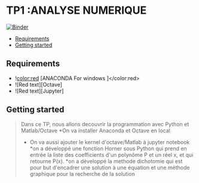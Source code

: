 # TP1 :ANALYSE NUMERIQUE
[![Binder](https://mybinder.org/badge_logo.svg)](https://mybinder.org/v2/gh/islem-go/NUM_ANALYSIS/HEAD?labpath=TP1_E.ipynb)

<!-- START doctoc generated TOC please keep comment here to allow auto update -->
<!-- DON'T EDIT THIS SECTION, INSTEAD RE-RUN doctoc TO UPDATE -->


- [Requirements](#requirements)
- [Getting started](#getting-started)




<!-- END doctoc generated TOC please keep comment here to allow auto update -->

## Requirements
* !<color:red> [ANACONDA For windows ]</color:red>
* ![Red text][Octave]
* ![Red text][Jupyter]

## Getting started 
> Dans ce TP, nous allons decouvrir la programmation avec Python et Matlab/Octave
> *On va installer Anaconda et Octave en local
>* On va aussi ajouter le kernel d'octave/Matlab à jupyter notebook
> *on a développé une fonction Horner sous Python qui prend en entrée la liste des coefficients d'un polynôme P et un réel x, et qui retourne P(x).
> *on a développé la methode dichotomie qui est pour but d'encadrer une solution à une équation
>et une méthode graphique pour la recherche de la solution










